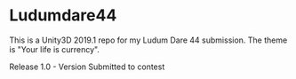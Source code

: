 # Ludumdare44

This is a Unity3D 2019.1 repo for my Ludum Dare 44 submission.  The theme is "Your life is currency".

Release 1.0 - Version Submitted to contest
